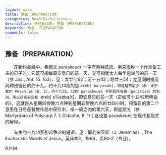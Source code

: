 ```yaml
---
layout: wiki
title: 豫备（PREPARATION）
categories: NewBibleDictionary
description: 圣经新词典: 豫备（PREPARATION）
keywords: 豫备, PREPARATION
comments: false
---
```


## 豫备（PREPARATION）

　　在新约圣经中，希腊文 paraskeue{ 一字有两种意思。用来指称一个作准备工夫的日子时，它既可指每周安息日的前一天，又可指犹太人每年逾越节的前一天（参 Jos., Ant. 16. 163），见：太廿七62；可十五42；路廿三54；尤见同时提及两种预备日的约十九。约十九14指的是 `ereb[ ha-pesah]，即逾越节前夕（参：米示拏的 Pesah]im 10. 1）。约十九31、42的 paraskeue{ 不附具所有格（genitive）的名词，所以该词必定指 `ereb[ s%abba{t[，即安息日的前一天（正如可十五42所明说的）。这就是从星期四傍晚六点钟到星期五傍晚六点的廿四小时。预备日的第二个意思在日后基督教作品中获引申，指一周之内的第六天，即星期五（参 Martyrdom of Polycarp 7. 1; Didache, 8. 1)；这也是 paraskeue{ 在现代希腊文的解释。

　　有关约十九14那引起争论的短语，见：耶利米亚斯（J. Jeremias）, The Eucharistic Words of Jesus，英译本2，1966，页80-2（书目）。

R.P.M.








